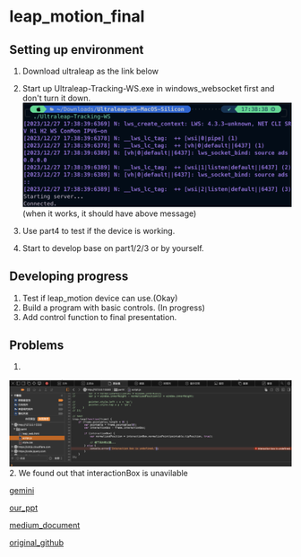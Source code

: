 # leap_motion_final

## Setting up environment
1. Download ultraleap as the link below
2. Start up Ultraleap-Tracking-WS.exe in windows_websocket first and don't turn it down.
![d](windows_websocket/socket_run.png)
(when it works, it should have above message)

3. Use part4 to test if the device is working.
4. Start to develop base on part1/2/3 or by yourself.

## Developing progress
1. Test if leap_motion device can use.(Okay)
2. Build a program with basic controls. (In progress)
3. Add control function to final presentation.

## Problems
1.
![c](windows_websocket/尚未解決.png) 
2.
We found out that interactionBox is unavilable


[gemini](https://leap2.ultraleap.com/gemini-downloads/)

[our_ppt](https://www.canva.com/design/DAF2FjIwo4c/ro0M585jEhGs9ekdUYk3eA/edit)

[medium_document](https://medium.com/physiatry/build-a-web-app-to-test-fine-motor-coordination-with-leap-motion-part-3-programming-tutorial-ec1e1333b0d3)

[original_github](https://github.com/gmarzloff/leap-tracer/tree/master)